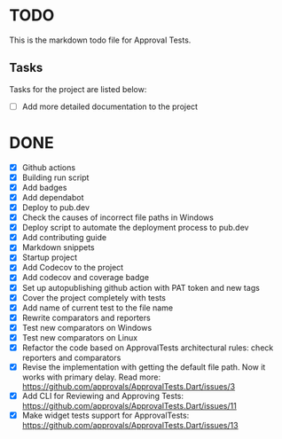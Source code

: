# TODO

This is the markdown todo file for Approval Tests.

## Tasks

Tasks for the project are listed below:

* [ ] Add more detailed documentation to the project

# DONE

* [x] Github actions
* [x] Building run script
* [x] Add badges
* [x] Add dependabot
* [x] Deploy to pub.dev
* [x] Check the causes of incorrect file paths in Windows
* [x] Deploy script to automate the deployment process to pub.dev
* [x] Add contributing guide
* [x] Markdown snippets
* [x] Startup project
* [x] Add Codecov to the project
* [x] Add codecov and coverage badge
* [x] Set up autopublishing github action with PAT token and new tags
* [x] Cover the project completely with tests
* [x] Add name of current test to the file name
* [x] Rewrite comparators and reporters
* [x] Test new comparators on Windows
* [x] Test new comparators on Linux
* [x] Refactor the code based on ApprovalTests architectural rules: check reporters and comparators
* [x] Revise the implementation with getting the default file path. Now it works with primary delay. Read more: https://github.com/approvals/ApprovalTests.Dart/issues/3
* [x] Add CLI for Reviewing and Approving Tests: https://github.com/approvals/ApprovalTests.Dart/issues/11
* [x] Make widget tests support for ApprovalTests: https://github.com/approvals/ApprovalTests.Dart/issues/13
